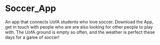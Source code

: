 # Soccer_App
An app that connects UofA students who love soccer. Download the App, get in touch with people who are are also looking for other people to play with. The UofA ground is empty so often, and the weather is perfect these days for a game of soccer!
